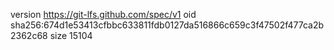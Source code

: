 version https://git-lfs.github.com/spec/v1
oid sha256:674d1e53413cfbbc633811fdb0127da516866c659c3f47502f477ca2b2362c68
size 15104
